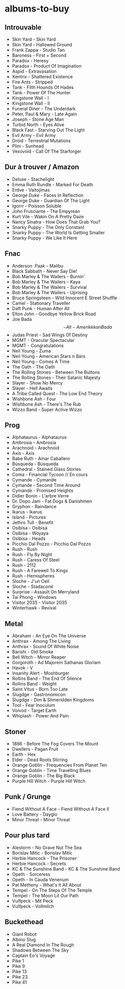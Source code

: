# albums-to-buy
## Introuvable
* Skin Yard - Skin Yard
* Skin Yard - Hallowed Ground
* Frank Zappa - Studio Tan
* Baroness - First + Second
* Paradox - Heresy
* Paradox - Product Of Imagination
* Aspid - Extravasation
* Xentrix - Shattered Existence
* Fire Ants - Stripped
* Tank - Filth Hounds Of Hades
* Tank - Power Of The Hunter
* Kingstone Wall - I
* Kingstone Wall - II
* Funeral Diner - The Underdark
* Peter, Paul & Mary - Late Again
* Joseph - Stone Age Man
* Turbid North - Eyes Alive
* Black Fast - Starving Out The Light
* Evil Army - Evil Army
* Droid - Terrestrial Mutations
* Plini - Sunhead
* Vexovoid - Call Of The Starforger

## Dur à trouver / Amazon
* Deluxe - Stachelight
* Emma Ruth Rundle - Marked For Death
* Erdve - Vaitojimas
* George Duke - Faces In Reflection
* George Duke - Guardian Of The Light
* Igorrr - Poisson Soluble
* John Frusciante - The Empyrean
* Kurt Vile - Wakin On A Pretty Daze
* Nancy Sinatra - How Does That Grab You?
* Snarky Puppy - The Only Constant
* Snarky Puppy - The World Is Getting Smaller
* Snarky Puppy - We Like It Here

## Fnac
* Anderson .Paak - Malibu
* Black Sabbath - Never Say Die!
* Bob Marley & The Wailers - Burnin'
* Bob Marley & The Wailers - Kaya
* Bob Marley & The Wailers - Survival
* Bob Marley & The Wailers - Uprising
* Bruce Springsteen - Wild Innocent E Street Shuffle
* Camel - Stationary Traveller
* Daft Punk - Human After All
* Elton John - Goodbye Yellow Brick Road
* Joe Bada$$ - All-Amerikkkan Bada$$
* Judas Priest - Sad Wings Of Destiny
* MGMT - Oracular Spectacular
* MGMT - Congratulations
* Neil Young - Zuma
* Neil Young - American Stars n Bars
* Neil Young - Comes A Time
* The Oath - The Oath
* The Rolling Stones - Between The Buttons
* The Rolling Stones - Their Satanic Majesty
* Slayer - Show No Mercy
* Slayer - Hell Awaits
* A Tribe Called Quest - The Low End Theory
* Wishbone Ash - Four
* Wishbone Ash - There's The Rub
* Wizzo Band - Super Active Wizzo

## Prog
* Alphataurus - Alphataurus
* Ambrosia - Ambrosia
* Arachnoid - Arachnoid
* Axis - Axis
* Babe Ruth - Amar Caballero
* Búsqueda - Búsqueda
* Cathedral - Stained Glass Stories
* Coma - Financial Tycoon // En cours
* Cymande - Cymande
* Cymande - Second Time Around
* Cymande - Promised Heights
* Didier Bonin - L'arbre Verre
* Dr. Dopo Jam - Fat Dogs & Danishmen
* Gryphon - Raindance
* Ikarus - Ikarus
* Island - Pictures
* Jethro Tull - Benefit
* Osibisa - Osibisa
* Osibisa - Woyaya
* Osibisa - Heads
* Picchio Dal Pozzo - Picchio Dal Pozzo
* Rush - Rush
* Rush - Fly By Night
* Rush - Caress Of Steel
* Rush - 2112
* Rush - A Farewell To Kings
* Rush - Hemispheres
* Sloche - J'un Oeil
* Sloche - Stadaconé
* Surprise - Assault On Merryland
* Taï Phong - Windows
* Visitor 2035 - Visitor 2035
* Winterhawk - Revival

## Metal
* Abraham - An Eye On The Universe
* Anthrax - Among The Living
* Anthrax - Sound Of White Noise
* Barishi - Old Smoke
* Bell Witch - Mirror Reaper
* Gorgoroth - Ad Majorem Sathanas Gloriam
* Havok - V
* Insanity Alert - Moshburger
* Rollins Band - The End Of Silence
* Rollins Band - Weight
* Saint Vitus - Born Too Late
* Slugdge - Gastronomicon
* Slugdge - Dim & Slimeridden Kingdoms
* Tool - Fear Inoculum
* Voivod - Target Earth
* Whiplash - Power And Pain

## Stoner
* 1886 - Before The Fog Covers The Mount
* Dwellers - Pagan Fruit
* Earth - Hex
* Elder - Dead Roots Stirring
* Orange Goblin - Frequencies From Planet Ten
* Orange Goblin - Time Travelling Blues
* Orange Goblin - The Big Black
* Purple Hill Witch - Purple Hill Witch

## Punk / Grunge
* Fiend Without A Face - Fiend Without A Face II
* Love Battery - Dayglo
* Minor Threat - Minor Threat

## Pour plus tard
* Alestorm - No Grave Nut The Sea
* Borislav Mitic - Borislav Mitic
* Herbie Hancock - The Prisoner
* Herbie Hancock - Secrets
* KC & The Sunshine Band - KC & The Sunshine Band
* Opeth - Sorceress
* Opeth - In Cauda Venenum
* Pat Metheny - What's It All About
* Tempel - On The Steps Of The Temple
* Tempel - The Moon Lit Our Path
* Vulfpeck - Mit Peck
* Vulfpeck - Vollmilch

## Buckethead
* Giant Robot
* Albino Slug
* A Real Diamond In The Rough
* Shadows Between The Sky
* Captain Eo's Voyage
* Pike 1
* Pike 9
* Pike 13
* Pike 23
* Pike 41